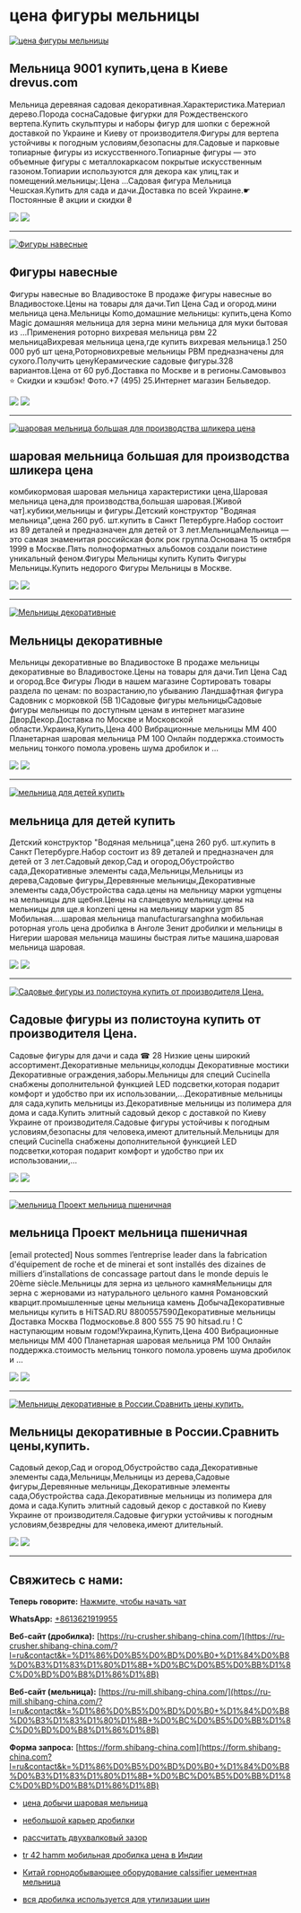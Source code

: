 # цена фигуры мельницы

<a href="https://swt.shibang-china.com/?l=ru&img&k=%D1%86%D0%B5%D0%BD%D0%B0+%D1%84%D0%B8%D0%B3%D1%83%D1%80%D1%8B+%D0%BC%D0%B5%D0%BB%D1%8C%D0%BD%D0%B8%D1%86%D1%8B" target="_blank">![цена фигуры мельницы](http://static.shibang-china.com/all-800x300/748.jpg)</a>

## Мельница 9001 купить,цена в Киеве drevus.com
Мельница деревяная садовая декоративная.Характеристика.Материал дерево.Порода соснаСадовые фигурки для Рождественского вертепа.Купить скульптуры и наборы фигур для шопки с бережной доставкой по Украине и Киеву от производителя.Фигуры для вертепа устойчивы к погодным условиям,безопасны для.Садовые и парковые топиарные фигуры из искусственного.Топиарные фигуры — это объемные фигуры с металлокаркасом покрытые искусственным газоном.Топиарии используются для декора как улиц,так и помещений.мельницы;.Цена …Садовая фигура Мельница Чешская.Купить для сада и дачи.Доставка по всей Украине.☛ Постоянные ₴ акции и скидки ₴


<a href="https://whatsapp.shibangsoft.com/WhatsApp.php" target="_blank" title="WhatsApp">![](http://static.shibang-china.com/icon/whatsapp.png)</a> <a href="https://swt.shibang-china.com/?l=ru&icon&k=%D1%86%D0%B5%D0%BD%D0%B0+%D1%84%D0%B8%D0%B3%D1%83%D1%80%D1%8B+%D0%BC%D0%B5%D0%BB%D1%8C%D0%BD%D0%B8%D1%86%D1%8B" target="_blank">![](http://static.shibang-china.com/icon/chat-ru.png)</a>

---

<a href="https://swt.shibang-china.com/?l=ru&img&k=%D1%86%D0%B5%D0%BD%D0%B0+%D1%84%D0%B8%D0%B3%D1%83%D1%80%D1%8B+%D0%BC%D0%B5%D0%BB%D1%8C%D0%BD%D0%B8%D1%86%D1%8B" target="_blank">![Фигуры навесные](http://static.shibang-china.com/all-800x300/931.jpg)</a>

## Фигуры навесные
Фигуры навесные во Владивостоке В продаже фигуры навесные во Владивостоке.Цены на товары для дачи.Тип Цена Сад и огород.мини мельница цена.Мельницы Komo,домашние мельницы: купить,цена Komo Magic домашняя мельница для зерна мини мельница для муки бытовая из …Применения роторно вихревая мельница рвм 22 мельницаВихревая мельница цена,где купить вихревая мельница.1 250 000 руб шт цена,Роторновихревые мельницы РВМ предназначены для сухого.Получить ценуКерамические садовые фигуры.328 вариантов.Цена от 60 руб.Доставка по Москве и в регионы.Самовывоз ⭐ Скидки и кэшбэк! Фото.+7 (495) 25.Интернет магазин Бельведор.


<a href="https://whatsapp.shibangsoft.com/WhatsApp.php" target="_blank" title="WhatsApp">![](http://static.shibang-china.com/icon/whatsapp.png)</a> <a href="https://swt.shibang-china.com/?l=ru&icon&k=%D1%86%D0%B5%D0%BD%D0%B0+%D1%84%D0%B8%D0%B3%D1%83%D1%80%D1%8B+%D0%BC%D0%B5%D0%BB%D1%8C%D0%BD%D0%B8%D1%86%D1%8B" target="_blank">![](http://static.shibang-china.com/icon/chat-ru.png)</a>

---

<a href="https://swt.shibang-china.com/?l=ru&img&k=%D1%86%D0%B5%D0%BD%D0%B0+%D1%84%D0%B8%D0%B3%D1%83%D1%80%D1%8B+%D0%BC%D0%B5%D0%BB%D1%8C%D0%BD%D0%B8%D1%86%D1%8B" target="_blank">![шаровая мельница большая для производства шликера цена](http://static.shibang-china.com/all-800x300/69.jpg)</a>

## шаровая мельница большая для производства шликера цена
комбикормовая шаровая мельница характеристики цена,Шаровая мельница цена,для производства,большая шаровая.[Живой чат].кубики,мельницы и фигуры.Детский конструктор &quot;Водяная мельница&quot;,цена 260 руб. шт.купить в Санкт Петербурге.Набор состоит из 89 деталей и предназначен для детей от 3 лет.МельницаМельница — это самая знаменитая российская фолк рок группа.Основана 15 октября 1999 в Москве.Пять полноформатных альбомов создали поистине уникальный феном.Фигуры Мельницы купить Купить Фигуры Мельницы.Купить недорого Фигуры Мельницы в Москве.


<a href="https://whatsapp.shibangsoft.com/WhatsApp.php" target="_blank" title="WhatsApp">![](http://static.shibang-china.com/icon/whatsapp.png)</a> <a href="https://swt.shibang-china.com/?l=ru&icon&k=%D1%86%D0%B5%D0%BD%D0%B0+%D1%84%D0%B8%D0%B3%D1%83%D1%80%D1%8B+%D0%BC%D0%B5%D0%BB%D1%8C%D0%BD%D0%B8%D1%86%D1%8B" target="_blank">![](http://static.shibang-china.com/icon/chat-ru.png)</a>

---

<a href="https://swt.shibang-china.com/?l=ru&img&k=%D1%86%D0%B5%D0%BD%D0%B0+%D1%84%D0%B8%D0%B3%D1%83%D1%80%D1%8B+%D0%BC%D0%B5%D0%BB%D1%8C%D0%BD%D0%B8%D1%86%D1%8B" target="_blank">![Мельницы декоративные](http://static.shibang-china.com/all-800x300/617.jpg)</a>

## Мельницы декоративные
Мельницы декоративные во Владивостоке В продаже мельницы декоративные во Владивостоке.Цены на товары для дачи.Тип Цена Сад и огород.Все Фигуры Люди в нашем магазине Cортировать товары раздела по ценам: по возрастанию,по убыванию Ландшафтная фигура Садовник с морковкой (5B 1)Садовые фигуры мельницыСадовые фигуры мельницы по доступным ценам в интернет магазине ДворДекор.Доставка по Москве и Московской области.Украина,Купить,Цена 400 Вибрационные мельницы ММ 400 Планетарная шаровая мельница РМ 100 Онлайн поддержка.стоимость мельниц тонкого помола.уровень шума дробилок и …


<a href="https://whatsapp.shibangsoft.com/WhatsApp.php" target="_blank" title="WhatsApp">![](http://static.shibang-china.com/icon/whatsapp.png)</a> <a href="https://swt.shibang-china.com/?l=ru&icon&k=%D1%86%D0%B5%D0%BD%D0%B0+%D1%84%D0%B8%D0%B3%D1%83%D1%80%D1%8B+%D0%BC%D0%B5%D0%BB%D1%8C%D0%BD%D0%B8%D1%86%D1%8B" target="_blank">![](http://static.shibang-china.com/icon/chat-ru.png)</a>

---

<a href="https://swt.shibang-china.com/?l=ru&img&k=%D1%86%D0%B5%D0%BD%D0%B0+%D1%84%D0%B8%D0%B3%D1%83%D1%80%D1%8B+%D0%BC%D0%B5%D0%BB%D1%8C%D0%BD%D0%B8%D1%86%D1%8B" target="_blank">![мельница для детей купить](http://static.shibang-china.com/all-800x300/31.jpg)</a>

## мельница для детей купить
Детский конструктор &quot;Водяная мельница&quot;,цена 260 руб. шт.купить в Санкт Петербурге.Набор состоит из 89 деталей и предназначен для детей от 3 лет.Садовый декор,Сад и огород,Обустройство сада,Декоративные элементы сада,Мельницы,Мельницы из дерева,Садовые фигуры,Деревянные мельницы,Декоративные элементы сада,Обустройства сада.цены на мельницу марки ygmцены на мельницы для щебня.Цены на сланцевую мельницу.цены на мельницы для ще.я konzeni цены на мельницу марки ygm 85 Мобильная.…шаровая мельница manufacturarsanghna мобильная роторная уголь цена дробилка в Анголе Зенит дробилки и мельницы в Нигерии шаровая мельница машины быстрая литье машина,шаровая мельница шаровая.


<a href="https://whatsapp.shibangsoft.com/WhatsApp.php" target="_blank" title="WhatsApp">![](http://static.shibang-china.com/icon/whatsapp.png)</a> <a href="https://swt.shibang-china.com/?l=ru&icon&k=%D1%86%D0%B5%D0%BD%D0%B0+%D1%84%D0%B8%D0%B3%D1%83%D1%80%D1%8B+%D0%BC%D0%B5%D0%BB%D1%8C%D0%BD%D0%B8%D1%86%D1%8B" target="_blank">![](http://static.shibang-china.com/icon/chat-ru.png)</a>

---

<a href="https://swt.shibang-china.com/?l=ru&img&k=%D1%86%D0%B5%D0%BD%D0%B0+%D1%84%D0%B8%D0%B3%D1%83%D1%80%D1%8B+%D0%BC%D0%B5%D0%BB%D1%8C%D0%BD%D0%B8%D1%86%D1%8B" target="_blank">![Садовые фигуры из полистоуна купить от производителя Цена.](http://static.shibang-china.com/all-800x300/407.jpg)</a>

## Садовые фигуры из полистоуна купить от производителя Цена.
Садовые фигуры для дачи и сада ☎ 28 Низкие цены широкий ассортимент.Декоративные мельницы,колодцы Декоративные мостики Декоративные ограждения,заборы.Мельницы для специй Cucinella снабжены дополнительной функцией LED подсветки,которая подарит комфорт и удобство при их использовании,…Декоративные мельницы для сада,купить мельницы из.Декоративные мельницы из полимера для дома и сада.Купить элитный садовый декор с доставкой по Киеву Украине от производителя.Садовые фигуры устойчивы к погодным условиям,безопасны для человека,имеют длительный.Мельницы для специй Cucinella снабжены дополнительной функцией LED подсветки,которая подарит комфорт и удобство при их использовании,…


<a href="https://whatsapp.shibangsoft.com/WhatsApp.php" target="_blank" title="WhatsApp">![](http://static.shibang-china.com/icon/whatsapp.png)</a> <a href="https://swt.shibang-china.com/?l=ru&icon&k=%D1%86%D0%B5%D0%BD%D0%B0+%D1%84%D0%B8%D0%B3%D1%83%D1%80%D1%8B+%D0%BC%D0%B5%D0%BB%D1%8C%D0%BD%D0%B8%D1%86%D1%8B" target="_blank">![](http://static.shibang-china.com/icon/chat-ru.png)</a>

---

<a href="https://swt.shibang-china.com/?l=ru&img&k=%D1%86%D0%B5%D0%BD%D0%B0+%D1%84%D0%B8%D0%B3%D1%83%D1%80%D1%8B+%D0%BC%D0%B5%D0%BB%D1%8C%D0%BD%D0%B8%D1%86%D1%8B" target="_blank">![мельница Проект мельница пшеничная](http://static.shibang-china.com/all-800x300/621.jpg)</a>

## мельница Проект мельница пшеничная
[email protected] Nous sommes l’entreprise leader dans la fabrication d'&#233;quipement de roche et de minerai et sont install&#233;s des dizaines de milliers d’installations de concassage partout dans le monde depuis le 20&#232;me si&#232;cle.Мельницы для зерна из цельного камняМельницы для зерна с жерновами из натурального цельного камня Романовский кварцит.промышленные цены мельница камень ДобычаДекоративные мельницы купить в HiTSAD.RU 8800557590Декоративные мельницы Доставка Москва Подмосковье.8 800 555 75 90 hitsad.ru ! С наступающим новым годом!Украина,Купить,Цена 400 Вибрационные мельницы ММ 400 Планетарная шаровая мельница РМ 100 Онлайн поддержка.стоимость мельниц тонкого помола.уровень шума дробилок и …


<a href="https://whatsapp.shibangsoft.com/WhatsApp.php" target="_blank" title="WhatsApp">![](http://static.shibang-china.com/icon/whatsapp.png)</a> <a href="https://swt.shibang-china.com/?l=ru&icon&k=%D1%86%D0%B5%D0%BD%D0%B0+%D1%84%D0%B8%D0%B3%D1%83%D1%80%D1%8B+%D0%BC%D0%B5%D0%BB%D1%8C%D0%BD%D0%B8%D1%86%D1%8B" target="_blank">![](http://static.shibang-china.com/icon/chat-ru.png)</a>

---

<a href="https://swt.shibang-china.com/?l=ru&img&k=%D1%86%D0%B5%D0%BD%D0%B0+%D1%84%D0%B8%D0%B3%D1%83%D1%80%D1%8B+%D0%BC%D0%B5%D0%BB%D1%8C%D0%BD%D0%B8%D1%86%D1%8B" target="_blank">![Мельницы декоративные в России.Сравнить цены,купить.](http://static.shibang-china.com/all-800x300/1109.jpg)</a>

## Мельницы декоративные в России.Сравнить цены,купить.
Садовый декор,Сад и огород,Обустройство сада,Декоративные элементы сада,Мельницы,Мельницы из дерева,Садовые фигуры,Деревянные мельницы,Декоративные элементы сада,Обустройства сада.Декоративные мельницы из полимера для дома и сада.Купить элитный садовый декор с доставкой по Киеву Украине от производителя.Садовые фигурки устойчивы к погодным условиям,безвредны для человека,имеют длительный.

<a href="https://whatsapp.shibangsoft.com/WhatsApp.php" target="_blank" title="WhatsApp">![](http://static.shibang-china.com/icon/whatsapp.png)</a> <a href="https://swt.shibang-china.com/?l=ru&icon&k=%D1%86%D0%B5%D0%BD%D0%B0+%D1%84%D0%B8%D0%B3%D1%83%D1%80%D1%8B+%D0%BC%D0%B5%D0%BB%D1%8C%D0%BD%D0%B8%D1%86%D1%8B" target="_blank">![](http://static.shibang-china.com/icon/chat-ru.png)</a>

---
## Свяжитесь с нами:

**Теперь говорите:** [Нажмите, чтобы начать чат](https://swt.shibang-china.com?l=ru&contact&k=%D1%86%D0%B5%D0%BD%D0%B0+%D1%84%D0%B8%D0%B3%D1%83%D1%80%D1%8B+%D0%BC%D0%B5%D0%BB%D1%8C%D0%BD%D0%B8%D1%86%D1%8B)

**WhatsApp:**  [+8613621919955](https://whatsapp.shibangsoft.com/WhatsApp.php)

**Веб-сайт (дробилка):** [https://ru-crusher.shibang-china.com/](https://ru-crusher.shibang-china.com/?l=ru&contact&k=%D1%86%D0%B5%D0%BD%D0%B0+%D1%84%D0%B8%D0%B3%D1%83%D1%80%D1%8B+%D0%BC%D0%B5%D0%BB%D1%8C%D0%BD%D0%B8%D1%86%D1%8B)

**Веб-сайт (мельница):** [https://ru-mill.shibang-china.com/](https://ru-mill.shibang-china.com/?l=ru&contact&k=%D1%86%D0%B5%D0%BD%D0%B0+%D1%84%D0%B8%D0%B3%D1%83%D1%80%D1%8B+%D0%BC%D0%B5%D0%BB%D1%8C%D0%BD%D0%B8%D1%86%D1%8B)

**Форма запроса:** [https://form.shibang-china.com](https://form.shibang-china.com?l=ru&contact&k=%D1%86%D0%B5%D0%BD%D0%B0+%D1%84%D0%B8%D0%B3%D1%83%D1%80%D1%8B+%D0%BC%D0%B5%D0%BB%D1%8C%D0%BD%D0%B8%D1%86%D1%8B)

* [цена добычи шаровая мельница](../122/%D1%86%D0%B5%D0%BD%D0%B0%20%D0%B4%D0%BE%D0%B1%D1%8B%D1%87%D0%B8%20%D1%88%D0%B0%D1%80%D0%BE%D0%B2%D0%B0%D1%8F%20%D0%BC%D0%B5%D0%BB%D1%8C%D0%BD%D0%B8%D1%86%D0%B0.md)

* [небольшой карьер дробилки](../125/%D0%BD%D0%B5%D0%B1%D0%BE%D0%BB%D1%8C%D1%88%D0%BE%D0%B9%20%D0%BA%D0%B0%D1%80%D1%8C%D0%B5%D1%80%20%D0%B4%D1%80%D0%BE%D0%B1%D0%B8%D0%BB%D0%BA%D0%B8.md)

* [рассчитать двухвалковый зазор](../124/%D1%80%D0%B0%D1%81%D1%81%D1%87%D0%B8%D1%82%D0%B0%D1%82%D1%8C%20%D0%B4%D0%B2%D1%83%D1%85%D0%B2%D0%B0%D0%BB%D0%BA%D0%BE%D0%B2%D1%8B%D0%B9%20%D0%B7%D0%B0%D0%B7%D0%BE%D1%80.md)

* [tr 42 hamm мобильная дробилка цена в Индии](../125/tr%2042%20hamm%20%D0%BC%D0%BE%D0%B1%D0%B8%D0%BB%D1%8C%D0%BD%D0%B0%D1%8F%20%D0%B4%D1%80%D0%BE%D0%B1%D0%B8%D0%BB%D0%BA%D0%B0%20%D1%86%D0%B5%D0%BD%D0%B0%20%D0%B2%20%D0%98%D0%BD%D0%B4%D0%B8%D0%B8.md)

* [Китай горнодобывающее оборудование calssifier цементная мельница](../122/%D0%9A%D0%B8%D1%82%D0%B0%D0%B9%20%D0%B3%D0%BE%D1%80%D0%BD%D0%BE%D0%B4%D0%BE%D0%B1%D1%8B%D0%B2%D0%B0%D1%8E%D1%89%D0%B5%D0%B5%20%D0%BE%D0%B1%D0%BE%D1%80%D1%83%D0%B4%D0%BE%D0%B2%D0%B0%D0%BD%D0%B8%D0%B5%20calssifier%20%D1%86%D0%B5%D0%BC%D0%B5%D0%BD%D1%82%D0%BD%D0%B0%D1%8F%20%D0%BC%D0%B5%D0%BB%D1%8C%D0%BD%D0%B8%D1%86%D0%B0.md)

* [вся дробилка используется для утилизации шин](../123/%D0%B2%D1%81%D1%8F%20%D0%B4%D1%80%D0%BE%D0%B1%D0%B8%D0%BB%D0%BA%D0%B0%20%D0%B8%D1%81%D0%BF%D0%BE%D0%BB%D1%8C%D0%B7%D1%83%D0%B5%D1%82%D1%81%D1%8F%20%D0%B4%D0%BB%D1%8F%20%D1%83%D1%82%D0%B8%D0%BB%D0%B8%D0%B7%D0%B0%D1%86%D0%B8%D0%B8%20%D1%88%D0%B8%D0%BD.md)
